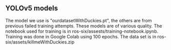 ## YOLOv5 models
The model we use is "ourdatasetWithDuckies.pt", the others are from previous failed training attempts. These models are of various quality.
The notebook used for training is in ros-six/assests/training-notebook.ipynb. Training was done in Google Colab using 100 epochs.
The data set is in ros-six/assets/killmeWithDuckies.zip
